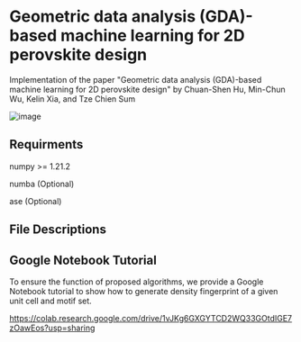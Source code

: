 # Geometric data analysis (GDA)-based machine learning for 2D perovskite design

Implementation of the paper "Geometric data analysis (GDA)-based machine learning for 2D perovskite design" by Chuan-Shen Hu, Min-Chun Wu, Kelin Xia, and Tze Chien Sum

![image](https://github.com/peterbillhu/DFOn2DProveskites/assets/28446650/6bf0f532-f02d-4c3e-834a-27ff44e75fca)

## Requirments

numpy >= 1.21.2

numba (Optional)

ase (Optional)

## File Descriptions

## Google Notebook Tutorial

To ensure the function of proposed algorithms, we provide a Google Notebook tutorial to show how to generate density fingerprint of a given unit cell and motif set. 

https://colab.research.google.com/drive/1vJKg6GXGYTCD2WQ33GOtdIGE7zOawEos?usp=sharing
